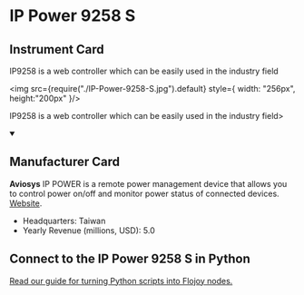 
# IP Power 9258 S

## Instrument Card

<div className="flex">

<div>

IP9258 is a web controller which can be easily used in the industry field

</div>

<img src={require("./IP-Power-9258-S.jpg").default} style={ width: "256px", height:"200px" }/>

</div>

IP9258 is a web controller which can be easily used in the industry field>

<details open>
<summary><h2>Manufacturer Card</h2></summary>

**Aviosys** IP POWER is a remote power management device that allows you to control power on/off and monitor power status of connected devices. <a href="https://www.aviosys.com/">Website</a>.

<ul>
  <li>Headquarters: Taiwan</li>
  <li>Yearly Revenue (millions, USD): 5.0</li>
</ul>
</details>

## Connect to the IP Power 9258 S in Python

[Read our guide for turning Python scripts into Flojoy nodes.](https://docs.flojoy.ai/custom-nodes/creating-custom-node/)


